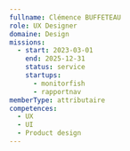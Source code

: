 ```yaml
---
fullname: Clémence BUFFETEAU
role: UX Designer
domaine: Design
missions:
  - start: 2023-03-01
    end: 2025-12-31
    status: service
    startups:
      - monitorfish
      - rapportnav
memberType: attributaire
competences:
  - UX
  - UI
  - Product design
---
```

